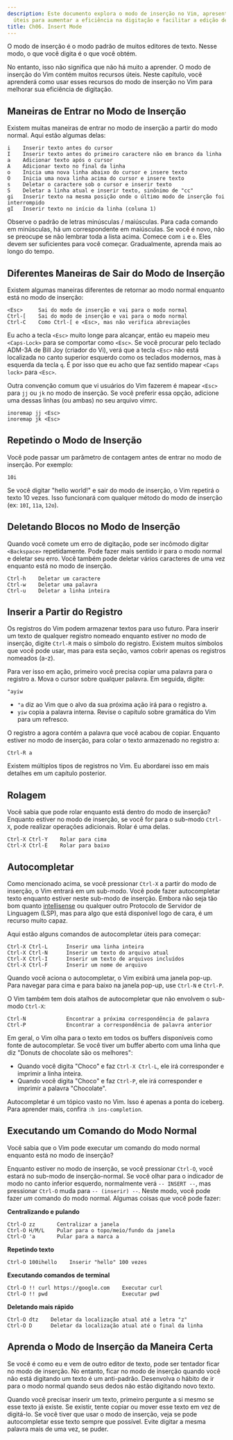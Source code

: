 ```yaml
---
description: Este documento explora o modo de inserção no Vim, apresentando comandos
  úteis para aumentar a eficiência na digitação e facilitar a edição de texto.
title: Ch06. Insert Mode
---
```


O modo de inserção é o modo padrão de muitos editores de texto. Nesse modo, o que você digita é o que você obtém.

No entanto, isso não significa que não há muito a aprender. O modo de inserção do Vim contém muitos recursos úteis. Neste capítulo, você aprenderá como usar esses recursos do modo de inserção no Vim para melhorar sua eficiência de digitação.

## Maneiras de Entrar no Modo de Inserção

Existem muitas maneiras de entrar no modo de inserção a partir do modo normal. Aqui estão algumas delas:

```shell
i    Inserir texto antes do cursor
I    Inserir texto antes do primeiro caractere não em branco da linha
a    Adicionar texto após o cursor
A    Adicionar texto no final da linha
o    Inicia uma nova linha abaixo do cursor e insere texto
O    Inicia uma nova linha acima do cursor e insere texto
s    Deletar o caractere sob o cursor e inserir texto
S    Deletar a linha atual e inserir texto, sinônimo de "cc"
gi   Inserir texto na mesma posição onde o último modo de inserção foi interrompido
gI   Inserir texto no início da linha (coluna 1)
```

Observe o padrão de letras minúsculas / maiúsculas. Para cada comando em minúsculas, há um correspondente em maiúsculas. Se você é novo, não se preocupe se não lembrar toda a lista acima. Comece com `i` e `o`. Eles devem ser suficientes para você começar. Gradualmente, aprenda mais ao longo do tempo.

## Diferentes Maneiras de Sair do Modo de Inserção

Existem algumas maneiras diferentes de retornar ao modo normal enquanto está no modo de inserção:

```shell
<Esc>     Sai do modo de inserção e vai para o modo normal
Ctrl-[    Sai do modo de inserção e vai para o modo normal
Ctrl-C    Como Ctrl-[ e <Esc>, mas não verifica abreviações
```

Eu acho a tecla `<Esc>` muito longe para alcançar, então eu mapeio meu `<Caps-Lock>` para se comportar como `<Esc>`. Se você procurar pelo teclado ADM-3A de Bill Joy (criador do Vi), verá que a tecla `<Esc>` não está localizada no canto superior esquerdo como os teclados modernos, mas à esquerda da tecla `q`. É por isso que eu acho que faz sentido mapear `<Caps lock>` para `<Esc>`.

Outra convenção comum que vi usuários do Vim fazerem é mapear `<Esc>` para `jj` ou `jk` no modo de inserção. Se você preferir essa opção, adicione uma dessas linhas (ou ambas) no seu arquivo vimrc.

```shell
inoremap jj <Esc>
inoremap jk <Esc>
```

## Repetindo o Modo de Inserção

Você pode passar um parâmetro de contagem antes de entrar no modo de inserção. Por exemplo:

```shell
10i
```

Se você digitar "hello world!" e sair do modo de inserção, o Vim repetirá o texto 10 vezes. Isso funcionará com qualquer método do modo de inserção (ex: `10I`, `11a`, `12o`).

## Deletando Blocos no Modo de Inserção

Quando você comete um erro de digitação, pode ser incômodo digitar `<Backspace>` repetidamente. Pode fazer mais sentido ir para o modo normal e deletar seu erro. Você também pode deletar vários caracteres de uma vez enquanto está no modo de inserção.

```shell
Ctrl-h    Deletar um caractere
Ctrl-w    Deletar uma palavra
Ctrl-u    Deletar a linha inteira
```

## Inserir a Partir do Registro

Os registros do Vim podem armazenar textos para uso futuro. Para inserir um texto de qualquer registro nomeado enquanto estiver no modo de inserção, digite `Ctrl-R` mais o símbolo do registro. Existem muitos símbolos que você pode usar, mas para esta seção, vamos cobrir apenas os registros nomeados (a-z).

Para ver isso em ação, primeiro você precisa copiar uma palavra para o registro a. Mova o cursor sobre qualquer palavra. Em seguida, digite:

```shell
"ayiw
```

- `"a` diz ao Vim que o alvo da sua próxima ação irá para o registro a.
- `yiw` copia a palavra interna. Revise o capítulo sobre gramática do Vim para um refresco.

O registro a agora contém a palavra que você acabou de copiar. Enquanto estiver no modo de inserção, para colar o texto armazenado no registro a:

```shell
Ctrl-R a
```

Existem múltiplos tipos de registros no Vim. Eu abordarei isso em mais detalhes em um capítulo posterior.

## Rolagem

Você sabia que pode rolar enquanto está dentro do modo de inserção? Enquanto estiver no modo de inserção, se você for para o sub-modo `Ctrl-X`, pode realizar operações adicionais. Rolar é uma delas.

```shell
Ctrl-X Ctrl-Y    Rolar para cima
Ctrl-X Ctrl-E    Rolar para baixo
```

## Autocompletar

Como mencionado acima, se você pressionar `Ctrl-X` a partir do modo de inserção, o Vim entrará em um sub-modo. Você pode fazer autocompletar texto enquanto estiver neste sub-modo de inserção. Embora não seja tão bom quanto [intellisense](https://code.visualstudio.com/docs/editor/intellisense) ou qualquer outro Protocolo de Servidor de Linguagem (LSP), mas para algo que está disponível logo de cara, é um recurso muito capaz.

Aqui estão alguns comandos de autocompletar úteis para começar:

```shell
Ctrl-X Ctrl-L	   Inserir uma linha inteira
Ctrl-X Ctrl-N	   Inserir um texto do arquivo atual
Ctrl-X Ctrl-I	   Inserir um texto de arquivos incluídos
Ctrl-X Ctrl-F	   Inserir um nome de arquivo
```

Quando você aciona o autocompletar, o Vim exibirá uma janela pop-up. Para navegar para cima e para baixo na janela pop-up, use `Ctrl-N` e `Ctrl-P`.

O Vim também tem dois atalhos de autocompletar que não envolvem o sub-modo `Ctrl-X`:

```shell
Ctrl-N             Encontrar a próxima correspondência de palavra
Ctrl-P             Encontrar a correspondência de palavra anterior
```

Em geral, o Vim olha para o texto em todos os buffers disponíveis como fonte de autocompletar. Se você tiver um buffer aberto com uma linha que diz "Donuts de chocolate são os melhores":
- Quando você digita "Choco" e faz `Ctrl-X Ctrl-L`, ele irá corresponder e imprimir a linha inteira.
- Quando você digita "Choco" e faz `Ctrl-P`, ele irá corresponder e imprimir a palavra "Chocolate".

Autocompletar é um tópico vasto no Vim. Isso é apenas a ponta do iceberg. Para aprender mais, confira `:h ins-completion`.

## Executando um Comando do Modo Normal

Você sabia que o Vim pode executar um comando do modo normal enquanto está no modo de inserção?

Enquanto estiver no modo de inserção, se você pressionar `Ctrl-O`, você estará no sub-modo de inserção-normal. Se você olhar para o indicador de modo no canto inferior esquerdo, normalmente verá `-- INSERT --`, mas pressionar `Ctrl-O` muda para `-- (inserir) --`. Neste modo, você pode fazer *um* comando do modo normal. Algumas coisas que você pode fazer:

**Centralizando e pulando**

```shell
Ctrl-O zz       Centralizar a janela
Ctrl-O H/M/L    Pular para o topo/meio/fundo da janela
Ctrl-O 'a       Pular para a marca a
```

**Repetindo texto**

```shell
Ctrl-O 100ihello    Inserir "hello" 100 vezes
```

**Executando comandos de terminal**

```shell
Ctrl-O !! curl https://google.com    Executar curl
Ctrl-O !! pwd                        Executar pwd
```

**Deletando mais rápido**

```shell
Ctrl-O dtz    Deletar da localização atual até a letra "z"
Ctrl-O D      Deletar da localização atual até o final da linha
```

## Aprenda o Modo de Inserção da Maneira Certa

Se você é como eu e vem de outro editor de texto, pode ser tentador ficar no modo de inserção. No entanto, ficar no modo de inserção quando você não está digitando um texto é um anti-padrão. Desenvolva o hábito de ir para o modo normal quando seus dedos não estão digitando novo texto.

Quando você precisar inserir um texto, primeiro pergunte a si mesmo se esse texto já existe. Se existir, tente copiar ou mover esse texto em vez de digitá-lo. Se você tiver que usar o modo de inserção, veja se pode autocompletar esse texto sempre que possível. Evite digitar a mesma palavra mais de uma vez, se puder.